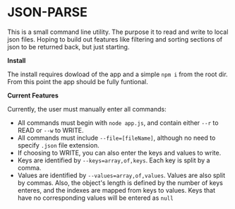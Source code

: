 # JSON-PARSE

This is a small command line utility. The purpose it to read and write to local json files. Hoping to build out features like filtering and sorting sections of json to be returned back, but just starting.


**Install** 

The install requires dowload of the app and a simple `npm i` from the root dir. From this point the app should be fully funtional.


**Current Features**

Currently, the user must manually enter all commands:

- All commands must begin with `node app.js`, and contain either `--r` to READ or `--w` to WRITE.
- All commands must include `--file=[fileName]`, although no need to specify `.json` file extension.
- If choosing to WRITE, you can also enter the keys and values to write. 
- Keys are identified by `--keys=array,of,keys`. Each key is split by a comma.
- Values are identified by `--values=array,of,values`. Values are also split by commas. Also, the object's length is defined by the number of keys enteres, and the indexes are mapped from keys to values. Keys that have no corresponding values will be entered as `null`



